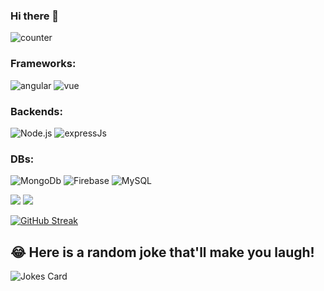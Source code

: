 ### Hi there 👋

<!--
**contractorakshar/contractorakshar** is a ✨ _special_ ✨ repository because its `README.md` (this file) appears on your GitHub profile.

Here are some ideas to get you started:

- 🔭 I’m currently working on ...
- 🌱 I’m currently learning ...
- 👯 I’m looking to collaborate on ...
- 🤔 I’m looking for help with ...
- 💬 Ask me about ...
- 📫 How to reach me: ...
- 😄 Pronouns: ...
- ⚡ Fun fact: ...
-->


![counter](https://enubabyaopw3ler.m.pipedream.net)

### Frameworks:

<img alt="angular" src="https://img.shields.io/badge/Angular-DD0031?style=for-the-badge&logo=angular&logoColor=white" />  <img alt="vue" src="https://img.shields.io/badge/Vue.js-35495E?style=for-the-badge&logo=vuedotjs&logoColor=4FC08D" /> 

### Backends:
<img alt="Node.js" src="https://img.shields.io/badge/Node.js-43853D?style=for-the-badge&logo=node-dot-js&logoColor=white"> <img alt="expressJs" src="https://img.shields.io/badge/Express-000?logo=express&logoColor=fff&style=for-the-badge">



### DBs:

<img alt="MongoDb" src="https://img.shields.io/badge/MongoDB-4EA94B?style=for-the-badge&logo=mongodb&logoColor=white"> <img alt="Firebase" src="https://img.shields.io/badge/firebase-ffca28?style=for-the-badge&logo=firebase&logoColor=black"> <img alt="MySQL" src="https://img.shields.io/badge/MySQL-00000F?style=for-the-badge&logo=mysql&logoColor=white">

<img src="https://github-readme-stats.vercel.app/api?username=contractorakshar&show_icons=true&hide_border=true&count_private=true&include_all_commits=true&theme=midnight-purple%22%20alt=%22Akshar%27s%20GitHub%20Stats"/>

<img src="https://github-readme-stats.vercel.app/api/top-langs/?username=contractorakshar"/>

[![GitHub Streak](https://github-readme-streak-stats.herokuapp.com/?user=contractorakshar)](https://git.io/streak-stats)


## 😂 Here is a random joke that'll make you laugh!
![Jokes Card](https://readme-jokes.vercel.app/api)
